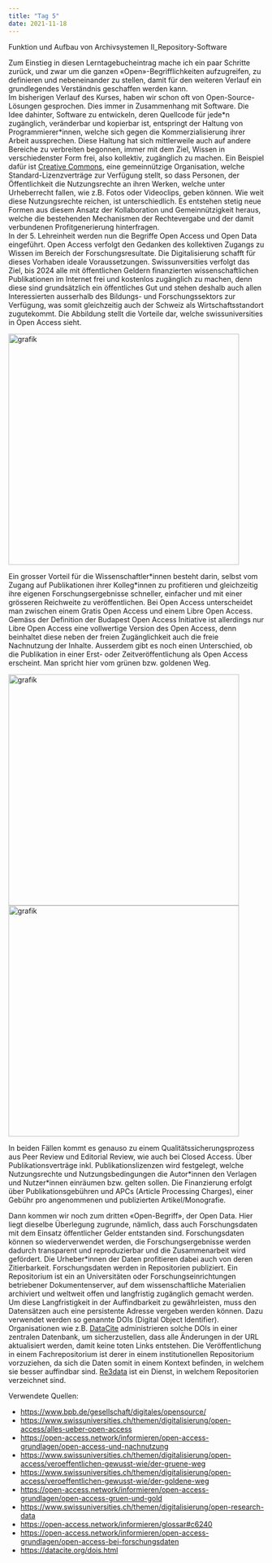 ```yaml
---
title: "Tag 5"
date: 2021-11-18
---
```


Funktion und Aufbau von Archivsystemen II_Repository-Software

Zum Einstieg in diesen Lerntagebucheintrag mache ich ein paar Schritte zurück, und zwar um die ganzen «Open»-Begrifflichkeiten aufzugreifen, zu definieren und nebeneinander zu stellen, damit für den weiteren Verlauf ein grundlegendes Verständnis geschaffen werden kann.<br> 
Im bisherigen Verlauf des Kurses, haben wir schon oft von Open-Source-Lösungen gesprochen. Dies immer in Zusammenhang mit Software. Die Idee dahinter, Software zu entwickeln, deren Quellcode für jede\*n zugänglich, veränderbar und kopierbar ist, entspringt der Haltung von Programmierer\*innen, welche sich gegen die Kommerzialisierung ihrer Arbeit aussprechen. Diese Haltung hat sich mittlerweile auch auf andere Bereiche zu verbreiten begonnen, immer mit dem Ziel, Wissen in verschiedenster Form frei, also kollektiv, zugänglich zu machen. Ein Beispiel dafür ist [Creative Commons](https://www.creativecommons.ch/), eine gemeinnützige Organisation, welche Standard-Lizenzverträge zur Verfügung stellt, so dass Personen, der Öffentlichkeit die Nutzungsrechte an ihren Werken, welche unter Urheberrecht fallen, wie z.B. Fotos oder Videoclips, geben können. Wie weit diese Nutzungsrechte reichen, ist unterschiedlich. Es entstehen stetig neue Formen aus diesem Ansatz der Kollaboration und Gemeinnützigkeit heraus, welche die bestehenden Mechanismen der Rechtevergabe und der damit verbundenen Profitgenerierung hinterfragen.<br>
In der 5. Lehreinheit werden nun die Begriffe Open Access und Open Data eingeführt. Open Access verfolgt den Gedanken des kollektiven Zugangs zu Wissen im Bereich der Forschungsresultate. Die Digitalisierung schafft für dieses Vorhaben ideale Voraussetzungen. 
Swissunversities verfolgt das Ziel, bis 2024 alle mit öffentlichen Geldern finanzierten wissenschaftlichen Publikationen im Internet frei und kostenlos zugänglich zu machen, denn diese sind grundsätzlich ein öffentliches Gut und stehen deshalb auch allen Interessierten ausserhalb des Bildungs- und Forschungssektors zur Verfügung, was somit gleichzeitig auch der Schweiz als Wirtschaftsstandort zugutekommt. Die Abbildung stellt die Vorteile dar, welche swissuniversities in Open Access sieht. 

<img width="454" alt="grafik" src="https://user-images.githubusercontent.com/90834619/142906907-aab74da7-54ec-4a3b-b1ab-640082645412.png">

Ein grosser Vorteil für die Wissenschaftler\*innen besteht darin, selbst vom Zugang auf Publikationen ihrer Kolleg\*innen zu profitieren und gleichzeitig ihre eigenen Forschungsergebnisse schneller, einfacher und mit einer grösseren Reichweite zu veröffentlichen. Bei Open Access unterscheidet man zwischen einem Gratis Open Access und einem Libre Open Access. Gemäss der Definition der Budapest Open Access Initiative ist allerdings nur Libre Open Access eine vollwertige Version des Open Access, denn beinhaltet diese neben der freien Zugänglichkeit auch die freie Nachnutzung der Inhalte. 
Ausserdem gibt es noch einen Unterschied, ob die Publikation in einer Erst- oder Zeitveröffentlichung als Open Access erscheint. Man spricht hier vom grünen bzw. goldenen Weg. 

<img width="454" alt="grafik" src="https://user-images.githubusercontent.com/90834619/142907123-d2dc92a0-fa0d-4a6b-b9cf-2fc7f01f52cc.png">

<img width="454" alt="grafik" src="https://user-images.githubusercontent.com/90834619/142907169-8d1d75e0-0593-4478-9219-b61ebe62562b.png">

In beiden Fällen kommt es genauso zu einem Qualitätssicherungsprozess aus Peer Review und Editorial Review, wie auch bei Closed Access. Über Publikationsverträge inkl. Publikationslizenzen wird festgelegt, welche Nutzungsrechte und Nutzungsbedingungen die Autor\*innen den Verlagen und Nutzer\*innen einräumen bzw. gelten sollen. Die Finanzierung erfolgt über Publikationsgebühren und APCs (Article Processing Charges), einer Gebühr pro angenommenen und publizierten Artikel/Monografie.

Dann kommen wir noch zum dritten «Open-Begriff», der Open Data. Hier liegt dieselbe Überlegung zugrunde, nämlich, dass auch Forschungsdaten mit dem Einsatz öffentlicher Gelder entstanden sind. Forschungsdaten können so wiederverwendet werden, die Forschungsergebnisse werden dadurch transparent und reproduzierbar und die Zusammenarbeit wird gefördert. Die Urheber\*innen der Daten profitieren dabei auch von deren Zitierbarkeit. Forschungsdaten werden in Repositorien publiziert. Ein Repositorium ist ein an Universitäten oder Forschungseinrichtungen betriebener Dokumentenserver, auf dem wissenschaftliche Materialien archiviert und weltweit offen und langfristig zugänglich gemacht werden. Um diese Langfristigkeit in der Auffindbarkeit zu gewährleisten, muss den Datensätzen auch eine persistente Adresse vergeben werden können. Dazu verwendet werden so genannte DOIs (Digital Object Identifier). Organisationen wie z.B. [DataCite](https://doi.datacite.org/) administrieren solche DOIs in einer zentralen Datenbank, um sicherzustellen, dass alle Änderungen in der URL aktualisiert werden, damit keine toten Links entstehen. Die Veröffentlichung in einem Fachrepositorium ist derer in einem institutionellen Repositorium vorzuziehen, da sich die Daten somit in einem Kontext befinden, in welchem sie besser auffindbar sind. [Re3data](https://www.re3data.org/) ist ein Dienst, in welchem Repositorien verzeichnet sind.

Verwendete Quellen:

+ <https://www.bpb.de/gesellschaft/digitales/opensource/>
+ <https://www.swissuniversities.ch/themen/digitalisierung/open-access/alles-ueber-open-access>
+ <https://open-access.network/informieren/open-access-grundlagen/open-access-und-nachnutzung>
+ <https://www.swissuniversities.ch/themen/digitalisierung/open-access/veroeffentlichen-gewusst-wie/der-gruene-weg>
+ <https://www.swissuniversities.ch/themen/digitalisierung/open-access/veroeffentlichen-gewusst-wie/der-goldene-weg>
+ <https://open-access.network/informieren/open-access-grundlagen/open-access-gruen-und-gold>
+ <https://www.swissuniversities.ch/themen/digitalisierung/open-research-data>
+ <https://open-access.network/informieren/glossar#c6240>
+ <https://open-access.network/informieren/open-access-grundlagen/open-access-bei-forschungsdaten>
+ <https://datacite.org/dois.html>

